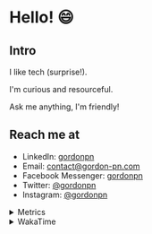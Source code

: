 # Hello! 😄

## Intro

I like tech (surprise!).

I'm curious and resourceful.

Ask me anything, I'm friendly!

## Reach me at

- LinkedIn: [gordonpn](https://www.linkedin.com/in/gordonpn/)
- Email: [contact@gordon-pn.com](mailto:contact@gordon-pn.com)
- Facebook Messenger: [gordonpn](https://www.messenger.com/t/Gordonpn)
- Twitter: [@gordonpn](https://twitter.com/Gordonpn)
- Instagram: [@gordonpn](https://www.instagram.com/gordonpn/)

<details>
  <summary>Metrics</summary>

  <img align="center" src="https://github.com/gordonpn/gordonpn/blob/master/github-metrics.svg" alt="GitHub Metrics">

</details>

<details>
  <summary>WakaTime</summary>

  <!--START_SECTION:waka-->
📊 **This Week I Spent My Time On** 

```text
💬 Programming Languages: 
Java                     5 hrs 59 mins       ███████░░░░░░░░░░░░░░░░░░   28.18 % 
XML                      5 hrs 38 mins       ███████░░░░░░░░░░░░░░░░░░   26.57 % 
TypeScript               5 hrs 29 mins       ██████░░░░░░░░░░░░░░░░░░░   25.84 % 
Brazil Dependency Config 3 hrs 24 mins       ████░░░░░░░░░░░░░░░░░░░░░   16.01 % 
YAML                     22 mins             ░░░░░░░░░░░░░░░░░░░░░░░░░   01.75 % 

🔥 Editors: 
IntelliJ IDEA            15 hrs 21 mins      ██████████████████░░░░░░░   72.26 % 
Cursor                   5 hrs 52 mins       ███████░░░░░░░░░░░░░░░░░░   27.66 % 
VS Code                  1 min               ░░░░░░░░░░░░░░░░░░░░░░░░░   00.08 % 
```


 Last Updated on 22/09/2024 10:21:19 UTC
<!--END_SECTION:waka-->
</details>
